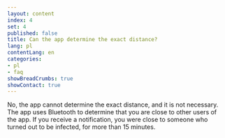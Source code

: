 ```yaml
---
layout: content
index: 4
set: 4
published: false
title: Can the app determine the exact distance?
lang: pl
contentLang: en
categories:
- pl
- faq
showBreadCrumbs: true
showContact: true
---
```

No, the app cannot determine the exact distance, and it is not necessary. The app uses Bluetooth to determine that you are close to other users of the app. If you receive a notification, you were close to someone who turned out to be infected, for more than 15 minutes.
